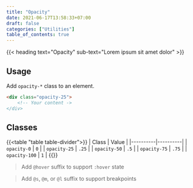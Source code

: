 ```yaml
---
title: "Opacity"
date: 2021-06-17T13:58:33+07:00
draft: false
categories: ["Utilities"]
table_of_contents: true
---
```


{{< heading text="Opacity" sub-text="Lorem ipsum sit amet dolor" >}}

## Usage

Add `opacity-*` class to an element.

``` html
<div class="opacity-25">
    <!-- Your content ->
</div>
```

## Classes

{{<table "table table-divider">}}
| Class | Value |
|----------|----------|
| `opacity-0` | `0` |
| `opacity-25` | `.25` |
| `opacity-50` | `.5` |
| `opacity-75` | `.75` |
| `opacity-100` | `1` |
{{</table>}}

> Add `@hover` suffix to support `:hover` state

> Add `@s`, `@m`, or `@l` suffix to support breakpoints